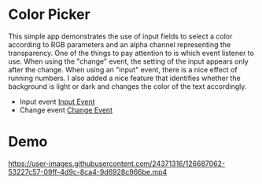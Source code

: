 # Color Picker

This simple app demonstrates the use of input fields to select a color according to RGB parameters and an alpha channel representing the transparency. One of the things to pay attention to is which event listener to use. When using the "change" event, the setting of the input appears only after the change. When using an "input" event, there is a nice effect of running numbers. I also added a nice feature that identifies whether the background is light or dark and changes the color of the text accordingly.


- Input event [Input Event]
- Change event [Change Event]


# Demo


https://user-images.githubusercontent.com/24371316/126687062-53227c57-09ff-4d9c-8ca4-9d6928c966be.mp4







[//]: # (These are reference links used in the body of this note and get stripped out when the markdown processor does its job. There is no need to format nicely because it shouldn't be seen. Thanks SO - http://stackoverflow.com/questions/4823468/store-comments-in-markdown-syntax)

   [Input Event]: <https://developer.mozilla.org/en-US/docs/Web/API/HTMLElement/input_event>
   [Change Event]: <https://developer.mozilla.org/en-US/docs/Web/API/HTMLElement/change_event>
  
 

